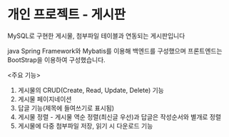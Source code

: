 <h1>개인 프로젝트 - 게시판</h1>

MySQL로 구현한 게시물, 첨부파일 테이블과 연동되는 게시판입니다

java Spring Framework와 Mybatis를 이용해 백엔드를 구성했으며 프론트엔드는 BootStrap을 이용하여 구성했습니다.

<주요 기능>

1. 게시물의 CRUD(Create, Read, Update, Delete) 기능
2. 게시물 페이지네이션
3. 답글 기능(제목에 들여쓰기로 표시됨)
4. 게시물 정렬 - 게시물 역순 정렬(최신글 우선)과 답글은 작성순서와 별개로 정렬
5. 게시물에 다중 첨부파일 저장, 읽기 시 다운로드 기능
